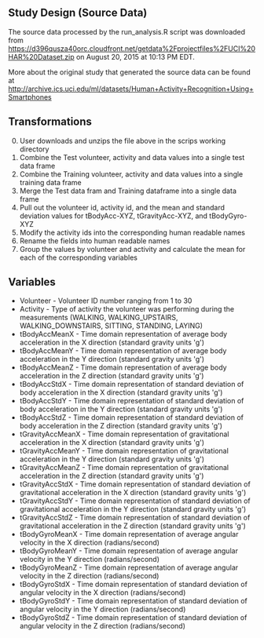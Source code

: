 Study Design (Source Data)
--------
The source data processed by the run_analysis.R script was downloaded from
https://d396qusza40orc.cloudfront.net/getdata%2Fprojectfiles%2FUCI%20HAR%20Dataset.zip
on August 20, 2015 at 10:13 PM EDT.

More about the original study that generated the source data can be found at
http://archive.ics.uci.edu/ml/datasets/Human+Activity+Recognition+Using+Smartphones

Transformations
---------------
0. User downloads and unzips the file above in the scrips working directory
1. Combine the Test volunteer, activity and data values into a single test data frame
2. Combine the Training volunteer, activity and data values into a single training data frame
3. Merge the Test data fram and Training dataframe into a single data frame
4. Pull out the volunteer id, activity id, and the mean and standard deviation values for tBodyAcc-XYZ, tGravityAcc-XYZ, and tBodyGyro-XYZ
5. Modify the activity ids into the corresponding human readable names
6. Rename the fields into human readable names
7. Group the values by volunteer and activity and calculate the mean for each of the corresponding variables

Variables
---------
- Volunteer - Volunteer ID number ranging from 1 to 30
- Activity - Type of activity the volunteer was performing during the measurements (WALKING, WALKING_UPSTAIRS, WALKING_DOWNSTAIRS, SITTING, STANDING, LAYING)
- tBodyAccMeanX - Time domain representation of average body acceleration in the X direction (standard gravity units 'g')
- tBodyAccMeanY - Time domain representation of average body acceleration in the Y direction (standard gravity units 'g')
- tBodyAccMeanZ - Time domain representation of average body acceleration in the Z direction (standard gravity units 'g')
- tBodyAccStdX - Time domain representation of standard deviation of body acceleration in the X direction (standard gravity units 'g')
- tBodyAccStdY - Time domain representation of standard deviation of body acceleration in the Y direction (standard gravity units 'g')
- tBodyAccStdZ - Time domain representation of standard deviation of body acceleration in the Z direction (standard gravity units 'g')
- tGravityAccMeanX - Time domain representation of gravitational acceleration in the X direction (standard gravity units 'g')
- tGravityAccMeanY - Time domain representation of gravitational acceleration in the Y direction (standard gravity units 'g')
- tGravityAccMeanZ - Time domain representation of gravitational acceleration in the Z direction (standard gravity units 'g')
- tGravityAccStdX - Time domain representation of standard deviation of gravitational acceleration in the X direction (standard gravity units 'g')
- tGravityAccStdY - Time domain representation of standard deviation of gravitational acceleration in the Y direction (standard gravity units 'g')
- tGravityAccStdZ - Time domain representation of standard deviation of gravitational acceleration in the Z direction (standard gravity units 'g')
- tBodyGyroMeanX - Time domain representation of average angular velocity in the X direction (radians/second)
- tBodyGyroMeanY - Time domain representation of average angular velocity in the Y direction (radians/second)
- tBodyGyroMeanZ - Time domain representation of average angular velocity in the Z direction (radians/second)
- tBodyGyroStdX - Time domain representation of standard deviation of angular velocity in the X direction (radians/second)
- tBodyGyroStdY - Time domain representation of standard deviation of angular velocity in the Y direction (radians/second)
- tBodyGyroStdZ - Time domain representation of standard deviation of angular velocity in the Z direction (radians/second)